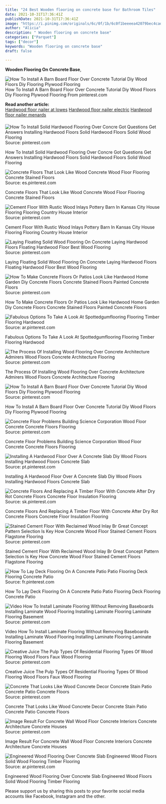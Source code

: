 ```yaml
---
title: "24 Best Wooden flooring on concrete base for Bathroom Tiles"
date: 2021-10-31T17:36:41Z
publishDate: 2021-10-31T17:36:41Z
image: "https://i.pinimg.com/originals/6c/0f/1b/6c0f1beeeea42079bec4cadd730f4969.jpg"
author: "Alicia"
description: " Wooden flooring on concrete base"
categories: ["Parquet"]
tags: ["decor"]
keywords: "Wooden flooring on concrete base"
draft: false

---
```

<!-- Head tag Code -->
**Wooden Flooring On Concrete Base**, 

![How To Install A Barn Board Floor Over Concrete Tutorial Diy Wood Floors Diy Flooring Plywood Flooring](https://i.pinimg.com/originals/5d/37/60/5d376063fc35e48637fe02fc850068bc.jpg "How To Install A Barn Board Floor Over Concrete Tutorial Diy Wood Floors Diy Flooring Plywood Flooring")
How To Install A Barn Board Floor Over Concrete Tutorial Diy Wood Floors Diy Flooring Plywood Flooring From pinterest.com

**Read another article:**  
[Hardwood floor nailer at lowes](/hardwood-floor-nailer-at-lowes/)
[Hardwood floor nailer electric](/hardwood-floor-nailer-electric/)
[Hardwood floor nailer menards](/hardwood-floor-nailer-menards/)




### 

 


![How To Install Solid Hardwood Flooring Over Concre Got Questions Get Answers Installing Hardwood Floors Solid Hardwood Floors Solid Wood Flooring](https://i.pinimg.com/originals/bd/e4/18/bde418b22c1fbf14935d8b934cc37fc0.jpg "How To Install Solid Hardwood Flooring Over Concre Got Questions Get Answers Installing Hardwood Floors Solid Hardwood Floors Solid Wood Flooring")
Source: pinterest.com

How To Install Solid Hardwood Flooring Over Concre Got Questions Get Answers Installing Hardwood Floors Solid Hardwood Floors Solid Wood Flooring  

![Concrete Floors That Look Like Wood Concrete Wood Floor Flooring Concrete Stained Floors](https://i.pinimg.com/originals/cc/0b/46/cc0b465c25dff42d1870081ffae72203.jpg "Concrete Floors That Look Like Wood Concrete Wood Floor Flooring Concrete Stained Floors")
Source: es.pinterest.com

Concrete Floors That Look Like Wood Concrete Wood Floor Flooring Concrete Stained Floors  

![Cement Floor With Rustic Wood Inlays Pottery Barn In Kansas City House Flooring Flooring Country House Interior](https://i.pinimg.com/736x/6f/f3/cc/6ff3cc638f47b4ffc2bdb20dd1c47913--cement-floors-wood-flooring.jpg "Cement Floor With Rustic Wood Inlays Pottery Barn In Kansas City House Flooring Flooring Country House Interior")
Source: pinterest.com

Cement Floor With Rustic Wood Inlays Pottery Barn In Kansas City House Flooring Flooring Country House Interior  

![Laying Floating Solid Wood Flooring On Concrete Laying Hardwood Floors Floating Hardwood Floor Best Wood Flooring](https://i.pinimg.com/originals/12/9e/38/129e38e0f2dceb96ee6296092b741238.jpg "Laying Floating Solid Wood Flooring On Concrete Laying Hardwood Floors Floating Hardwood Floor Best Wood Flooring")
Source: pinterest.com

Laying Floating Solid Wood Flooring On Concrete Laying Hardwood Floors Floating Hardwood Floor Best Wood Flooring  

![How To Make Concrete Floors Or Patios Look Like Hardwood Home Garden Diy Concrete Floors Concrete Stained Floors Painted Concrete Floors](https://i.pinimg.com/originals/88/3b/f4/883bf400301789d5500acd2d048fa7a6.png "How To Make Concrete Floors Or Patios Look Like Hardwood Home Garden Diy Concrete Floors Concrete Stained Floors Painted Concrete Floors")
Source: pinterest.com

How To Make Concrete Floors Or Patios Look Like Hardwood Home Garden Diy Concrete Floors Concrete Stained Floors Painted Concrete Floors  

![Fabulous Options To Take A Look At Spottedgumflooring Flooring Timber Flooring Hardwood](https://i.pinimg.com/736x/c0/ac/6e/c0ac6e8defe4df10262b6bd5336cc36f.jpg "Fabulous Options To Take A Look At Spottedgumflooring Flooring Timber Flooring Hardwood")
Source: ar.pinterest.com

Fabulous Options To Take A Look At Spottedgumflooring Flooring Timber Flooring Hardwood  

![The Process Of Installing Wood Flooring Over Concrete Architecture Admirers Wood Floors Concrete Architecture Flooring](https://i.pinimg.com/originals/2e/a4/9e/2ea49e895e521bcdc2f940cf4e38f749.jpg "The Process Of Installing Wood Flooring Over Concrete Architecture Admirers Wood Floors Concrete Architecture Flooring")
Source: pinterest.com

The Process Of Installing Wood Flooring Over Concrete Architecture Admirers Wood Floors Concrete Architecture Flooring  

![How To Install A Barn Board Floor Over Concrete Tutorial Diy Wood Floors Diy Flooring Plywood Flooring](https://i.pinimg.com/originals/5d/37/60/5d376063fc35e48637fe02fc850068bc.jpg "How To Install A Barn Board Floor Over Concrete Tutorial Diy Wood Floors Diy Flooring Plywood Flooring")
Source: pinterest.com

How To Install A Barn Board Floor Over Concrete Tutorial Diy Wood Floors Diy Flooring Plywood Flooring  

![Concrete Floor Problems Building Science Corporation Wood Floor Concrete Concrete Floors Flooring](https://i.pinimg.com/originals/aa/07/a3/aa07a3399ab08c011914b4235f33f1dc.jpg "Concrete Floor Problems Building Science Corporation Wood Floor Concrete Concrete Floors Flooring")
Source: pinterest.com

Concrete Floor Problems Building Science Corporation Wood Floor Concrete Concrete Floors Flooring  

![Installing A Hardwood Floor Over A Concrete Slab Diy Wood Floors Installing Hardwood Floors Concrete Slab](https://i.pinimg.com/originals/fa/a7/67/faa7677b6b26b3196f62a0756d970ab9.gif "Installing A Hardwood Floor Over A Concrete Slab Diy Wood Floors Installing Hardwood Floors Concrete Slab")
Source: pt.pinterest.com

Installing A Hardwood Floor Over A Concrete Slab Diy Wood Floors Installing Hardwood Floors Concrete Slab  

![Concrete Floors And Replacing A Timber Floor With Concrete After Dry Rot Concrete Floors Concrete Floor Insulation Flooring](https://i.pinimg.com/originals/aa/10/fe/aa10fe71e2921ce97e4d1c65c51fab92.jpg "Concrete Floors And Replacing A Timber Floor With Concrete After Dry Rot Concrete Floors Concrete Floor Insulation Flooring")
Source: sk.pinterest.com

Concrete Floors And Replacing A Timber Floor With Concrete After Dry Rot Concrete Floors Concrete Floor Insulation Flooring  

![Stained Cement Floor With Reclaimed Wood Inlay Br Great Concept Pattern Selection Is Key How Concrete Wood Floor Stained Cement Floors Flagstone Flooring](https://i.pinimg.com/736x/a8/f9/c1/a8f9c105e828003c51536044a9d927f5--stained-cement-floors-flooring-ideas.jpg "Stained Cement Floor With Reclaimed Wood Inlay Br Great Concept Pattern Selection Is Key How Concrete Wood Floor Stained Cement Floors Flagstone Flooring")
Source: pinterest.com

Stained Cement Floor With Reclaimed Wood Inlay Br Great Concept Pattern Selection Is Key How Concrete Wood Floor Stained Cement Floors Flagstone Flooring  

![How To Lay Deck Flooring On A Concrete Patio Patio Flooring Deck Flooring Concrete Patio](https://i.pinimg.com/originals/7b/4e/e9/7b4ee99f5bffb7a3d88bbc93fa333197.jpg "How To Lay Deck Flooring On A Concrete Patio Patio Flooring Deck Flooring Concrete Patio")
Source: fr.pinterest.com

How To Lay Deck Flooring On A Concrete Patio Patio Flooring Deck Flooring Concrete Patio  

![Video How To Install Laminate Flooring Without Removing Baseboards Installing Laminate Wood Flooring Installing Laminate Flooring Laminate Flooring Basement](https://i.pinimg.com/736x/8b/be/7a/8bbe7aa79824b9e0bb1875bd6187708f--installing-laminate-flooring-baseboards.jpg "Video How To Install Laminate Flooring Without Removing Baseboards Installing Laminate Wood Flooring Installing Laminate Flooring Laminate Flooring Basement")
Source: pinterest.com

Video How To Install Laminate Flooring Without Removing Baseboards Installing Laminate Wood Flooring Installing Laminate Flooring Laminate Flooring Basement  

![Creative Juice The Pulp Types Of Residential Flooring Types Of Wood Flooring Wood Floors Faux Wood Flooring](https://i.pinimg.com/474x/0c/2b/11/0c2b111d4178263ef90bf90fcb9b556b--types-of-wood-flooring-faux-wood-flooring.jpg "Creative Juice The Pulp Types Of Residential Flooring Types Of Wood Flooring Wood Floors Faux Wood Flooring")
Source: pinterest.com

Creative Juice The Pulp Types Of Residential Flooring Types Of Wood Flooring Wood Floors Faux Wood Flooring  

![Concrete That Looks Like Wood Concrete Decor Concrete Stain Patio Concrete Patio Concrete Floors](https://i.pinimg.com/originals/c4/7c/08/c47c08479a6756d07ba3f590540b01f3.jpg "Concrete That Looks Like Wood Concrete Decor Concrete Stain Patio Concrete Patio Concrete Floors")
Source: pinterest.com

Concrete That Looks Like Wood Concrete Decor Concrete Stain Patio Concrete Patio Concrete Floors  

![Image Result For Concrete Wall Wood Floor Concrete Interiors Concrete Architecture Concrete Houses](https://i.pinimg.com/originals/a3/87/ef/a387efcdb5d017e1f139f89a0aecc5f4.jpg "Image Result For Concrete Wall Wood Floor Concrete Interiors Concrete Architecture Concrete Houses")
Source: pinterest.com

Image Result For Concrete Wall Wood Floor Concrete Interiors Concrete Architecture Concrete Houses  

![Engineered Wood Flooring Over Concrete Slab Engineered Wood Floors Solid Wood Flooring Timber Flooring](https://i.pinimg.com/originals/6c/0f/1b/6c0f1beeeea42079bec4cadd730f4969.jpg "Engineered Wood Flooring Over Concrete Slab Engineered Wood Floors Solid Wood Flooring Timber Flooring")
Source: ar.pinterest.com

Engineered Wood Flooring Over Concrete Slab Engineered Wood Floors Solid Wood Flooring Timber Flooring  

Please support us by sharing this posts to your favorite social media accounts like Facebook, Instagram and the other.

